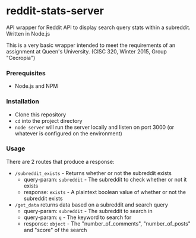 # reddit-stats-server
API wrapper for Reddit API to display search query stats within a subreddit. Written in Node.js

This is a very basic wrapper intended to meet the requirements of an assignment at Queen's University. (CISC 320, Winter 2015, Group "Cecropia")

### Prerequisites

* Node.js and NPM

### Installation

* Clone this repository
* `cd` into the project directory
* `node server` will run the server locally and listen on port 3000 (or whatever is configured on the environment)

### Usage

There are 2 routes that produce a response:

* `/subreddit_exists` - Returns whether or not the subreddit exists
    * query-param: `subreddit` - The subreddit to check whether or not it exists
    * response: `exists` - A plaintext boolean value of whether or not the subreddit exists
* `/get_data` returns data based on a subreddit and search query
    * query-param: `subreddit` - The subreddit to search in
    * query-param: `q` - The keyword to search for
    * response: `object` - The "number_of_comments", "number_of_posts" and "score" of the search
